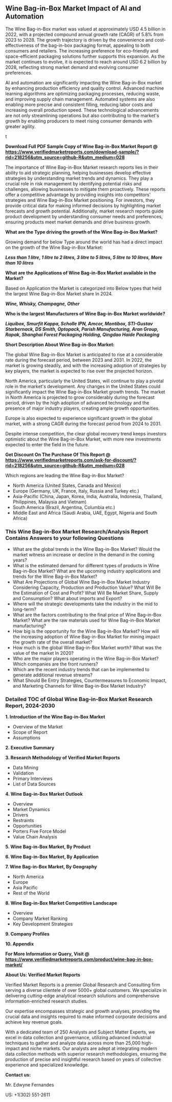 <h2>Wine Bag-in-Box Market Impact of AI and Automation</h2><p>The Wine Bag-in-Box market was valued at approximately USD 4.5 billion in 2022, with a projected compound annual growth rate (CAGR) of 5.8% from 2023 to 2028. The growth trajectory is driven by the convenience and cost-effectiveness of the bag-in-box packaging format, appealing to both consumers and retailers. The increasing preference for eco-friendly and space-efficient packaging solutions further supports this expansion. As the market continues to evolve, it is expected to reach around USD 6.2 billion by 2028, reflecting strong market demand and evolving consumer preferences.</p><p>AI and automation are significantly impacting the Wine Bag-in-Box market by enhancing production efficiency and quality control. Advanced machine learning algorithms are optimizing packaging processes, reducing waste, and improving supply chain management. Automated systems are also enabling more precise and consistent filling, reducing labor costs and increasing overall production speed. These technological advancements are not only streamlining operations but also contributing to the market's growth by enabling producers to meet rising consumer demands with greater agility.</p>t</p><p id="" class=""><strong>Download Full PDF Sample Copy of Wine Bag-in-Box Market Report @ <a href="https://www.verifiedmarketreports.com/download-sample/?rid=218256&utm_source=github-R&utm_medium=028" target="_blank">https://www.verifiedmarketreports.com/download-sample/?rid=218256&utm_source=github-R&utm_medium=028</a></strong></p><p>The importance of&nbsp;Wine Bag-in-Box Market research reports lies in their ability to aid strategic planning, helping businesses develop effective strategies by understanding market trends and dynamics. They play a crucial role in risk management by identifying potential risks and challenges, allowing businesses to mitigate them proactively. These reports offer a competitive advantage by providing insights into competitors' strategies and Wine Bag-in-Box Market positioning. For investors, they provide critical data for making informed decisions by highlighting market forecasts and growth potential. Additionally, market research reports guide product development by understanding consumer needs and preferences, ensuring products meet market demands and drive business growth.</p><p><strong>What are the&nbsp;Type driving the growth of the Wine Bag-in-Box Market?</strong></p><p id="" class="">Growing demand for below Type around the world has had a direct impact on the growth of the Wine Bag-in-Box Market:</p><em><strong>Less than 1 litre, 1 litre to 2 litres, 3 litre to 5 litres, 5 litre to 10 litres, More than 10 litres</strong></em></p><strong>What are the&nbsp;Applications&nbsp;of Wine Bag-in-Box Market available in the Market?</strong></p><p id="" class="">Based on Application the Market is categorized into Below types that held the largest Wine Bag-in-Box Market share In 2024.</p><em><strong>Wine, Whisky, Champagne, Other</strong></em></p><strong>Who is the largest Manufacturers of Wine Bag-in-Box Market worldwide?</strong></p><p><em><strong>Liquibox, Smurfit Kappa, Scholle IPN, Amcor, Montibox, STI-Gustav Starbernack, DS Smith, Optopack, Parish Manufacturing, Aran Group, Rapak, Shanghai Forest Packaging Holding, Qingdao Haide Packaging</strong></em></p><p id="" class=""><strong>Short Description About Wine Bag-in-Box Market:</strong></p><p>The global Wine Bag-in-Box Market is anticipated to rise at a considerable rate during the forecast period, between 2023 and 2031. In 2022, the market is growing steadily, and with the increasing adoption of strategies by key players, the market is expected to rise over the projected horizon.</p><p>North America, particularly the United States, will continue to play a pivotal role in the market's development. Any changes in the United States could significantly impact the Wine Bag-in-Box Market growth trends. The market in North America is projected to grow considerably during the forecast period, driven by the high adoption of advanced technology and the presence of major industry players, creating ample growth opportunities.</p><p>Europe is also expected to experience significant growth in the global market, with a strong CAGR during the forecast period from 2024 to 2031.</p><p>Despite intense competition, the clear global recovery trend keeps investors optimistic about the Wine Bag-in-Box Market, with more new investments expected to enter the field in the future.</p><p id="" class=""><strong>Get Discount On The Purchase Of This Report @ <a href="https://www.verifiedmarketreports.com/ask-for-discount/?rid=218256&utm_source=github-R&utm_medium=028" target="_blank">https://www.verifiedmarketreports.com/ask-for-discount/?rid=218256&utm_source=github-R&utm_medium=028</a></strong></p>Which regions are leading the Wine Bag-in-Box Market?</p><ul><li>North America (United States, Canada and Mexico)</li><li>Europe (Germany, UK, France, Italy, Russia and Turkey etc.)</li><li>Asia-Pacific (China, Japan, Korea, India, Australia, Indonesia, Thailand, Philippines, Malaysia and Vietnam)</li><li>South America (Brazil, Argentina, Columbia etc.)</li><li>Middle East and Africa (Saudi Arabia, UAE, Egypt, Nigeria and South Africa)</li></ul><h3 id="" class="">This Wine Bag-in-Box Market Research/Analysis Report Contains Answers to your following Questions</h3><ul><li>What are the global trends in the Wine Bag-in-Box Market? Would the market witness an increase or decline in the demand in the coming years?</li><li>What is the estimated demand for different types of products in Wine Bag-in-Box Market? What are the upcoming industry applications and trends for the Wine Bag-in-Box Market?</li><li>What Are Projections of Global Wine Bag-in-Box Market Industry Considering Capacity, Production and Production Value? What Will Be the Estimation of Cost and Profit? What Will Be Market Share, Supply and Consumption? What about imports and Export?</li><li>Where will the strategic developments take the industry in the mid to long-term?</li><li>What are the factors contributing to the final price of Wine Bag-in-Box Market? What are the raw materials used for Wine Bag-in-Box Market manufacturing?</li><li>How big is the opportunity for the Wine Bag-in-Box Market? How will the increasing adoption of Wine Bag-in-Box Market for mining impact the growth rate of the overall market?</li><li>How much is the global Wine Bag-in-Box Market worth? What was the value of the market In 2020?</li><li>Who are the major players operating in the Wine Bag-in-Box Market? Which companies are the front runners?</li><li>Which are the recent industry trends that can be implemented to generate additional revenue streams?</li><li>What Should Be Entry Strategies, Countermeasures to Economic Impact, and Marketing Channels for Wine Bag-in-Box Market Industry?</li></ul><h3 id="" class="">Detailed TOC of Global Wine Bag-in-Box Market Research Report, 2024-2030</h3><p id="" class=""><strong>1. Introduction of the Wine Bag-in-Box Market</strong></p><ul><li>Overview of the Market</li><li>Scope of Report</li><li>Assumptions</li></ul><p id="" class=""><strong>2. Executive Summary</strong></p><p id="" class=""><strong>3. Research Methodology of Verified Market Reports</strong></p><ul><li>Data Mining</li><li>Validation</li><li>Primary Interviews</li><li>List of Data Sources</li></ul><p id="" class=""><strong>4. Wine Bag-in-Box Market Outlook</strong></p><ul><li>Overview</li><li>Market Dynamics</li><li>Drivers</li><li>Restraints</li><li>Opportunities</li><li>Porters Five Force Model</li><li>Value Chain Analysis</li></ul><p id="" class=""><strong>5. Wine Bag-in-Box Market, By Product</strong></p><p id="" class=""><strong>6. Wine Bag-in-Box Market, By Application</strong></p><p id="" class=""><strong>7. Wine Bag-in-Box Market, By Geography</strong></p><ul><li>North America</li><li>Europe</li><li>Asia Pacific</li><li>Rest of the World</li></ul><p id="" class=""><strong>8. Wine Bag-in-Box Market Competitive Landscape</strong></p><ul><li>Overview</li><li>Company Market Ranking</li><li>Key Development Strategies</li></ul><p id="" class=""><strong>9. Company Profiles</strong></p><p id="" class=""><strong>10. Appendix</strong></p><p id="" class=""><strong>For More Information or Query, Visit @ <a href="https://www.verifiedmarketreports.com/product/wine-bag-in-box-market/" target="_blank">https://www.verifiedmarketreports.com/product/wine-bag-in-box-market/</a></strong></p><p id="" class=""><strong>About Us: Verified Market Reports</strong></p><p id="" class="">Verified Market Reports is a premier Global Research and Consulting firm serving a diverse clientele of over 5000+ global customers. We specialize in delivering cutting-edge analytical research solutions and comprehensive information-enriched research studies.</p><p id="" class="">Our expertise encompasses strategic and growth analyses, providing the crucial data and insights required to make informed corporate decisions and achieve key revenue goals.</p><p id="" class="">With a dedicated team of 250 Analysts and Subject Matter Experts, we excel in data collection and governance, utilizing advanced industrial techniques to gather and analyze data across more than 25,000 high-impact and niche markets. Our analysts are adept at integrating modern data collection methods with superior research methodologies, ensuring the production of precise and insightful research based on years of collective experience and specialized knowledge.</p><p id="" class=""><strong>Contact us:</strong></p><p id="" class="">Mr. Edwyne Fernandes</p><p id="" class="">US: +1(302) 551-2611</p>